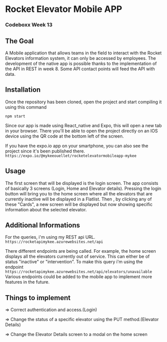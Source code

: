 # Rocket Elevator Mobile APP
### Codeboxx Week 13

## The Goal
A Mobile application that allows teams in the field to interact with the Rocket Elevators information system, it can only be accessed by employees. The development of the native app is possible thanks to the implementation of the API in REST in week 8. Some API contact points will feed the API with data.

## Installation

Once the repository has been cloned, open the project and start compiling it using this command

```
npm start
```
Since our app is made using React_native and Expo, this will open a new tab in your browser.
There you'll be able to open the project directly on an IOS device using the QR code at the bottom
left of the screen.

If you have the expo.io app on your smartphone, you can also see the project since it's been published there. ``` https://expo.io/@mykeeouellet/rocketelevatormobileapp-mykee ```

## Usage

The first screen that will be displayed is the login screen. The app consists of basically 3 screens (Login, Home and Elevator details). Pressing the login button will bring you to the home screen where all the elevators that are currently inactive will be displayed in a Flatlist. Then , by clicking any of these "Cards", a new screen will be displayed but now showing specific information about the selected elevator.

## Additional Informations

For the queries, i'm using my REST api URL. ``` https://rocketapimykee.azurewebsites.net/api ```

There different endpoints are being called. For example, the home screen displays all the elevators currently out of service. This can either be of status "inactive" or "intervention". To make this query i'm using the endpoint ``` https://rocketapimykee.azurewebsites.net/api/elevators/unavailable ```
Various endpoints could be added to the mobile app to implement more features in the future.

## Things to implement

=> Correct authentication and access.(Login)

=> Change the status of a specific elevator using the PUT method.(Elevator Details)

=> Change the Elevator Details screen to a modal on the home screen


